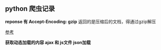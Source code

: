 ## python 爬虫记录

**reponse  有 Accept-Encoding: gzip** 返回的是压缩后的文档，得通过gzip解压

[参考](<https://blog.csdn.net/Donald_Zhuang/article/details/76407358>) 

**获取动态加载的内容 ajax 和 js文件 json加载**